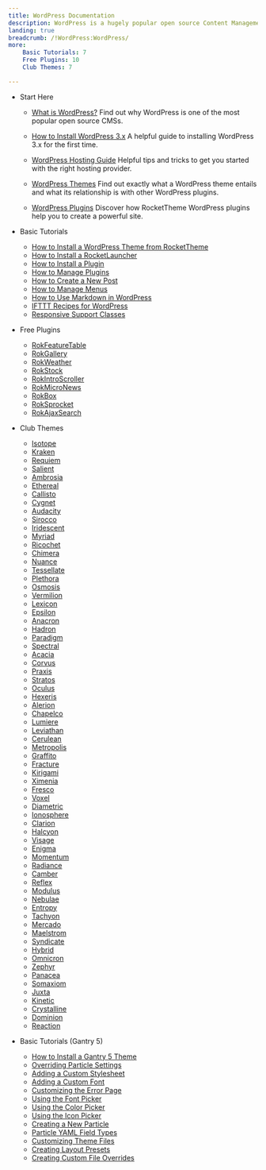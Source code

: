 ```yaml
---
title: WordPress Documentation
description: WordPress is a hugely popular open source Content Management System (CMS). This section enables you to find out more about WordPress and how to use it with RocketTheme Themes and Plugins.
landing: true
breadcrumb: /!WordPress:WordPress/
more:
	Basic Tutorials: 7
	Free Plugins: 10
	Club Themes: 7

---
```


* Start Here

	- [What is WordPress?](start/)
	  Find out why WordPress is one of the most popular open source CMSs.

	- [How to Install WordPress 3.x](start/install_wordpress_3x.md)
	  A helpful guide to installing WordPress 3.x for the first time.

	- [WordPress Hosting Guide](../hosting/wordpress.md)
	  Helpful tips and tricks to get you started with the right hosting provider.

	- [WordPress Themes](start/themes.md)
	  Find out exactly what a WordPress theme entails and what its relationship is with other WordPress plugins.

	- [WordPress Plugins](start/plugins.md)
	  Discover how RocketTheme WordPress plugins help you to create a powerful site.

<!-- -->

* Basic Tutorials

	- [How to Install a WordPress Theme from RocketTheme](start/themes.md#how-to-install-a-wordpress-theme-from-rockettheme)
	- [How to Install a RocketLauncher](start/rocketlauncher.md)
	- [How to Install a Plugin](start/plugins.md#how-to-install-a-plugin)
	- [How to Manage Plugins](start/plugins.md#how-to-manage-plugins)
	- [How to Create a New Post](start/post.md)
	- [How to Manage Menus](start/menus.md)
	- [How to Use Markdown in WordPress](http://www.rockettheme.com/blog/wordpress/136-how-to-use-markdown-in-wordpress)
	- [IFTTT Recipes for WordPress](http://www.rockettheme.com/blog/reviews/121-ifttt-recipes-for-wordpress-users)
	- [Responsive Support Classes](start/responsive_support_classes.md)

<!-- -->

* Free Plugins


	- [RokFeatureTable](plugins/rokfeaturetable/)
	- [RokGallery](plugins/rokgallery/)
	- [RokWeather](plugins/rokweather/)
	- [RokStock](plugins/rokstock/)
	- [RokIntroScroller](plugins/rokintroscroller)
	- [RokMicroNews](plugins/rokmicronews)
	- [RokBox](plugins/rokbox)
	- [RokSprocket](plugins/roksprocket/)
	- [RokAjaxSearch](plugins/rokajaxsearch/)

<!-- -->

* Club Themes

	- [Isotope](themes/isotope)
	- [Kraken](themes/kraken)
	- [Requiem](themes/requiem)
	- [Salient](themes/salient)
	- [Ambrosia](themes/ambrosia)
	- [Ethereal](themes/ethereal)
	- [Callisto](themes/callisto)
	- [Cygnet](themes/cygnet)
	- [Audacity](themes/audacity)
	- [Sirocco](themes/sirocco)
	- [Iridescent](themes/iridescent)
	- [Myriad](themes/myriad)
	- [Ricochet](themes/ricochet)
	- [Chimera](themes/chimera)
	- [Nuance](themes/nuance)
	- [Tessellate](themes/tessellate)
	- [Plethora](themes/plethora)
	- [Osmosis](themes/osmosis)
	- [Vermilion](themes/vermilion)
	- [Lexicon](themes/lexicon)
	- [Epsilon](themes/epsilon)
	- [Anacron](themes/anacron)
	- [Hadron](themes/hadron)
	- [Paradigm](themes/paradigm)
	- [Spectral](themes/spectral)
	- [Acacia](themes/acacia)
	- [Corvus](themes/corvus)
	- [Praxis](themes/praxis)
	- [Stratos](themes/stratos)
	- [Oculus](themes/oculus)
	- [Hexeris](themes/hexeris)
	- [Alerion](themes/alerion)
	- [Chapelco](themes/chapelco)
	- [Lumiere](themes/lumiere)
	- [Leviathan](themes/leviathan)
	- [Cerulean](themes/cerulean)
	- [Metropolis](themes/metropolis)
	- [Graffito](themes/graffito)
	- [Fracture](themes/fracture)
	- [Kirigami](themes/kirigami)
	- [Ximenia](themes/ximenia)
	- [Fresco](themes/fresco)
	- [Voxel](themes/voxel)
	- [Diametric](themes/diametric)
	- [Ionosphere](themes/ionosphere)
	- [Clarion](themes/clarion)
	- [Halcyon](themes/halcyon)
	- [Visage](themes/visage)
	- [Enigma](themes/enigma)
	- [Momentum](themes/momentum)
	- [Radiance](themes/radiance)
	- [Camber](themes/camber)
	- [Reflex](themes/reflex)
	- [Modulus](themes/modulus)
	- [Nebulae](themes/nebulae)
	- [Entropy](themes/entropy)
	- [Tachyon](themes/tachyon)
	- [Mercado](themes/mercado)
	- [Maelstrom](themes/maelstrom)
	- [Syndicate](themes/syndicate)
	- [Hybrid](themes/hybrid)
	- [Omnicron](themes/omnicron)
	- [Zephyr](themes/zephyr)
	- [Panacea](themes/panacea)
	- [Somaxiom](themes/somaxiom)
	- [Juxta](themes/juxta)
	- [Kinetic](themes/kinetic)
	- [Crystalline](themes/crystalline)
	- [Dominion](themes/dominion)
	- [Reaction](themes/reaction)

<!-- -->

* Basic Tutorials (Gantry 5)

	- [How to Install a Gantry 5 Theme](http://docs.gantry.org/gantry5/basics/installation#installing-a-gantry-theme)
	- [Overriding Particle Settings](http://docs.gantry.org/gantry5/tutorials/overriding-particle-settings)
	- [Adding a Custom Stylesheet](http://docs.gantry.org/gantry5/tutorials/adding-a-custom-style-sheet)
	- [Adding a Custom Font](http://docs.gantry.org/gantry5/tutorials/fonts)
	- [Customizing the Error Page](http://docs.gantry.org/gantry5/tutorials/customize-the-error-page)
	- [Using the Font Picker](http://docs.gantry.org/gantry5/tutorials/using-the-font-picker)
	- [Using the Color Picker](http://docs.gantry.org/gantry5/tutorials/using-the-color-picker)
	- [Using the Icon Picker](http://docs.gantry.org/gantry5/tutorials/using-the-icon-picker)
	- [Creating a New Particle](http://docs.gantry.org/gantry5/advanced/creating-a-new-particle)
	- [Particle YAML Field Types](http://docs.gantry.org/gantry5/advanced/particle-yaml-field-types)
	- [Customizing Theme Files](http://docs.gantry.org/gantry5/advanced/customizing-theme-files)
	- [Creating Layout Presets](http://docs.gantry.org/gantry5/advanced/creating-layout-presets)
	- [Creating Custom File Overrides](http://docs.gantry.org/gantry5/advanced/file-overrides)
